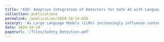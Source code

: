 ```yaml
---
title: "AID: Adaptive Integration of Detectors for Safe AI with Language Models"
collection: publications
permalink: /publication/2024-10-14-AID
excerpt: 'As Large Language Models (LLMs) increasingly influence content generation across diverse platforms, there is a heightened urgency to regulate their outputs to ensure safe usage. However, defining “safety” is complex, given that entities across domains may interpret it through varied lenses and develop detectors from specific safety criteria. To address this complexity, we introduce the approach of Adaptive Integration of Detectors (AID) to orchestrate the strengths of multiple pretrained detectors to ensure comprehensive effectiveness in diverse scenarios. AID employs a Mixture-of- Experts (MoE) framework, wherein it dynamically assigns and learns data-adaptive weights for each detector using domain-specific annotated data and LLM-extracted features. We provide theoretical insights into why MoE can be effective by showing its optimality in a classical Neyman-Pearson setting. Our experimental studies using various detection tasks curated from benchmark datasets demonstrate AID’s ability to synergistically combine the unique capabilities of individual detectors. For example, it is observed that AID can improve the area under the curve (AUC) by an absolute value of 0.07 to 0.21, with a median of 0.12, compared with the best individual detectors. The improvement is particularly significant for complex detection tasks that mix different unsafe data sources.'
date: 2024-10-14
paperurl: '/files/Safety_Detection.pdf'
---
```

